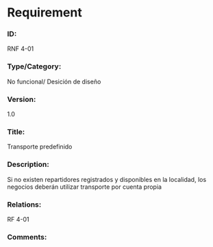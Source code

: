 # Requirement

### ID:

RNF 4-01

### Type/Category:

No funcional/ Desición de diseño

### Version:

1.0

### Title:

Transporte predefinido 

### Description:

Si no existen repartidores registrados y disponibles en la localidad, los negocios deberán utilizar transporte por cuenta propia

### Relations:

RF 4-01

### Comments:
